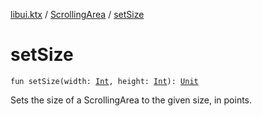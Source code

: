 [libui.ktx](../index.md) / [ScrollingArea](index.md) / [setSize](./set-size.md)

# setSize

`fun setSize(width: `[`Int`](https://kotlinlang.org/api/latest/jvm/stdlib/kotlin/-int/index.html)`, height: `[`Int`](https://kotlinlang.org/api/latest/jvm/stdlib/kotlin/-int/index.html)`): `[`Unit`](https://kotlinlang.org/api/latest/jvm/stdlib/kotlin/-unit/index.html)

Sets the size of a ScrollingArea to the given size, in points.

